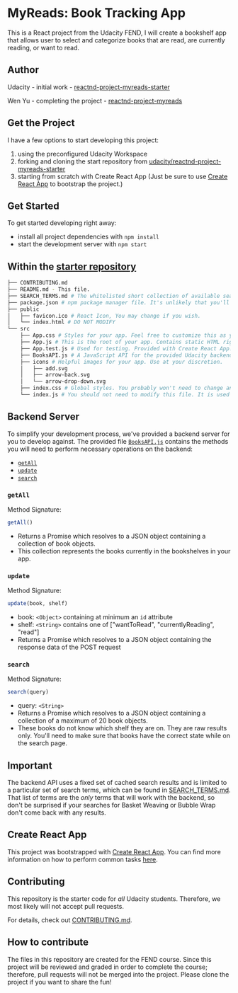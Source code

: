 # MyReads: Book Tracking App

This is a React project from the Udacity FEND, I will create a bookshelf app that allows user to select and categorize books that are read, are currently reading, or want to read.

## Author

Udacity - initial work - [reactnd-project-myreads-starter](https://github.com/udacity/reactnd-project-myreads-starter)

Wen Yu - completing the project - [reactnd-project-myreads](https://github.com/WYCodeBook/reactnd-project-myreads)

## Get the Project
I have a few options to start developing this project:

1. using the preconfigured Udacity Workspace
2. forking and cloning the start repository from [udacity/reactnd-project-myreads-starter](https://github.com/udacity/reactnd-project-myreads-starter)
3. starting from scratch with Create React App (Just be sure to use [Create React App](https://github.com/facebookincubator/create-react-app) to bootstrap the project.)

## Get Started

To get started developing right away:

* install all project dependencies with `npm install`
* start the development server with `npm start`

## Within the [starter repository](https://github.com/udacity/reactnd-project-myreads-starter)

```bash
├── CONTRIBUTING.md
├── README.md - This file.
├── SEARCH_TERMS.md # The whitelisted short collection of available search terms for you to use with your app.
├── package.json # npm package manager file. It's unlikely that you'll need to modify this.
├── public
│   ├── favicon.ico # React Icon, You may change if you wish.
│   └── index.html # DO NOT MODIFY
└── src
    ├── App.css # Styles for your app. Feel free to customize this as you desire.
    ├── App.js # This is the root of your app. Contains static HTML right now.
    ├── App.test.js # Used for testing. Provided with Create React App. Testing is encouraged, but not required.
    ├── BooksAPI.js # A JavaScript API for the provided Udacity backend. Instructions for the methods are below.
    ├── icons # Helpful images for your app. Use at your discretion.
    │   ├── add.svg
    │   ├── arrow-back.svg
    │   └── arrow-drop-down.svg
    ├── index.css # Global styles. You probably won't need to change anything here.
    └── index.js # You should not need to modify this file. It is used for DOM rendering only.
```

## Backend Server

To simplify your development process, we've provided a backend server for you to develop against. The provided file [`BooksAPI.js`](src/BooksAPI.js) contains the methods you will need to perform necessary operations on the backend:

* [`getAll`](#getall)
* [`update`](#update)
* [`search`](#search)

### `getAll`

Method Signature:

```js
getAll()
```

* Returns a Promise which resolves to a JSON object containing a collection of book objects.
* This collection represents the books currently in the bookshelves in your app.

### `update`

Method Signature:

```js
update(book, shelf)
```

* book: `<Object>` containing at minimum an `id` attribute
* shelf: `<String>` contains one of ["wantToRead", "currentlyReading", "read"]  
* Returns a Promise which resolves to a JSON object containing the response data of the POST request

### `search`

Method Signature:

```js
search(query)
```

* query: `<String>`
* Returns a Promise which resolves to a JSON object containing a collection of a maximum of 20 book objects.
* These books do not know which shelf they are on. They are raw results only. You'll need to make sure that books have the correct state while on the search page.

## Important
The backend API uses a fixed set of cached search results and is limited to a particular set of search terms, which can be found in [SEARCH_TERMS.md](SEARCH_TERMS.md). That list of terms are the _only_ terms that will work with the backend, so don't be surprised if your searches for Basket Weaving or Bubble Wrap don't come back with any results.

## Create React App

This project was bootstrapped with [Create React App](https://github.com/facebookincubator/create-react-app). You can find more information on how to perform common tasks [here](https://github.com/facebookincubator/create-react-app/blob/master/packages/react-scripts/template/README.md).

## Contributing

This repository is the starter code for _all_ Udacity students. Therefore, we most likely will not accept pull requests.

For details, check out [CONTRIBUTING.md](CONTRIBUTING.md).

## How to contribute

The files in this repository are created for the FEND course. Since this project will be reviewed and graded in order to complete the course; therefore, pull requests will not be merged into the project. Please clone the project if you want to share the fun!
